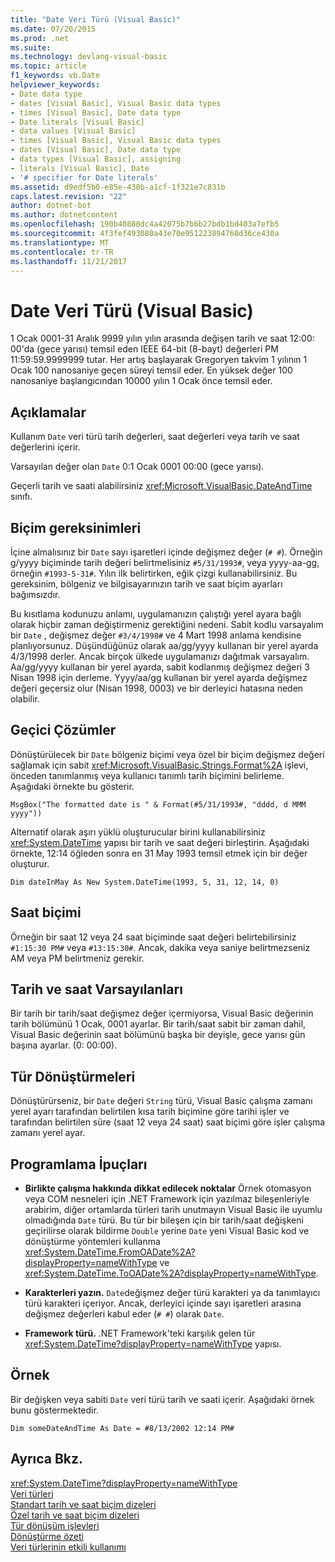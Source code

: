 ```yaml
---
title: "Date Veri Türü (Visual Basic)"
ms.date: 07/20/2015
ms.prod: .net
ms.suite: 
ms.technology: devlang-visual-basic
ms.topic: article
f1_keywords: vb.Date
helpviewer_keywords:
- Date data type
- dates [Visual Basic], Visual Basic data types
- times [Visual Basic], Date data type
- Date literals [Visual Basic]
- data values [Visual Basic]
- times [Visual Basic], Visual Basic data types
- dates [Visual Basic], Date data type
- data types [Visual Basic], assigning
- literals [Visual Basic], Date
- '# specifier for Date literals'
ms.assetid: d9edf5b0-e85e-438b-a1cf-1f321e7c831b
caps.latest.revision: "22"
author: dotnet-bot
ms.author: dotnetcontent
ms.openlocfilehash: 190b40888dc4a42075b7b6b27bdb1bd403a7efb5
ms.sourcegitcommit: 4f3fef493080a43e70e951223894768d36ce430a
ms.translationtype: MT
ms.contentlocale: tr-TR
ms.lasthandoff: 11/21/2017
---
```

# <a name="date-data-type-visual-basic"></a>Date Veri Türü (Visual Basic)
1 Ocak 0001-31 Aralık 9999 yılın yılın arasında değişen tarih ve saat 12:00: 00'da (gece yarısı) temsil eden IEEE 64-bit (8-bayt) değerleri PM 11:59:59.9999999 tutar. Her artış başlayarak Gregoryen takvim 1 yılının 1 Ocak 100 nanosaniye geçen süreyi temsil eder. En yüksek değer 100 nanosaniye başlangıcından 10000 yılın 1 Ocak önce temsil eder.  
  
## <a name="remarks"></a>Açıklamalar  
 Kullanım `Date` veri türü tarih değerleri, saat değerleri veya tarih ve saat değerlerini içerir.  
  
 Varsayılan değer olan `Date` 0:1 Ocak 0001 00:00 (gece yarısı).  
  
 Geçerli tarih ve saati alabilirsiniz <xref:Microsoft.VisualBasic.DateAndTime> sınıfı.  
  
## <a name="format-requirements"></a>Biçim gereksinimleri  
 İçine almalısınız bir `Date` sayı işaretleri içinde değişmez değer (`# #`). Örneğin g/yyyy biçiminde tarih değeri belirtmelisiniz `#5/31/1993#`, veya yyyy-aa-gg, örneğin `#1993-5-31#`. Yılın ilk belirtirken, eğik çizgi kullanabilirsiniz.  Bu gereksinim, bölgeniz ve bilgisayarınızın tarih ve saat biçim ayarları bağımsızdır.  
  
 Bu kısıtlama kodunuzu anlamı, uygulamanızın çalıştığı yerel ayara bağlı olarak hiçbir zaman değiştirmeniz gerektiğini nedeni. Sabit kodlu varsayalım bir `Date` , değişmez değer `#3/4/1998#` ve 4 Mart 1998 anlama kendisine planlıyorsunuz. Düşündüğünüz olarak aa/gg/yyyy kullanan bir yerel ayarda 4/3/1998 derler. Ancak birçok ülkede uygulamanızı dağıtmak varsayalım. Aa/gg/yyyy kullanan bir yerel ayarda, sabit kodlanmış değişmez değeri 3 Nisan 1998 için derleme. Yyyy/aa/gg kullanan bir yerel ayarda değişmez değeri geçersiz olur (Nisan 1998, 0003) ve bir derleyici hatasına neden olabilir.  
  
## <a name="workarounds"></a>Geçici Çözümler  
 Dönüştürülecek bir `Date` bölgeniz biçimi veya özel bir biçim değişmez değeri sağlamak için sabit <xref:Microsoft.VisualBasic.Strings.Format%2A> işlevi, önceden tanımlanmış veya kullanıcı tanımlı tarih biçimini belirleme. Aşağıdaki örnekte bu gösterir.  
  
```  
MsgBox("The formatted date is " & Format(#5/31/1993#, "dddd, d MMM yyyy"))  
```  
  
 Alternatif olarak aşırı yüklü oluşturucular birini kullanabilirsiniz <xref:System.DateTime> yapısı bir tarih ve saat değeri birleştirin. Aşağıdaki örnekte, 12:14 öğleden sonra en 31 May 1993 temsil etmek için bir değer oluşturur.  
  
```  
Dim dateInMay As New System.DateTime(1993, 5, 31, 12, 14, 0)  
```  
  
## <a name="hour-format"></a>Saat biçimi  
 Örneğin bir saat 12 veya 24 saat biçiminde saat değeri belirtebilirsiniz `#1:15:30 PM#` veya `#13:15:30#`. Ancak, dakika veya saniye belirtmezseniz AM veya PM belirtmeniz gerekir.  
  
## <a name="date-and-time-defaults"></a>Tarih ve saat Varsayılanları  
 Bir tarih bir tarih/saat değişmez değer içermiyorsa, Visual Basic değerinin tarih bölümünü 1 Ocak, 0001 ayarlar. Bir tarih/saat sabit bir zaman dahil, Visual Basic değerinin saat bölümünü başka bir deyişle, gece yarısı gün başına ayarlar. (0: 00:00).  
  
## <a name="type-conversions"></a>Tür Dönüştürmeleri  
 Dönüştürürseniz, bir `Date` değeri `String` türü, Visual Basic çalışma zamanı yerel ayarı tarafından belirtilen kısa tarih biçimine göre tarihi işler ve tarafından belirtilen süre (saat 12 veya 24 saat) saat biçimi göre işler çalışma zamanı yerel ayar.  
  
## <a name="programming-tips"></a>Programlama İpuçları  
  
-   **Birlikte çalışma hakkında dikkat edilecek noktalar** Örnek otomasyon veya COM nesneleri için .NET Framework için yazılmaz bileşenleriyle arabirim, diğer ortamlarda türleri tarih unutmayın Visual Basic ile uyumlu olmadığında `Date` türü. Bu tür bir bileşen için bir tarih/saat değişkeni geçirilirse olarak bildirme `Double` yerine `Date` yeni Visual Basic kod ve dönüştürme yöntemleri kullanma <xref:System.DateTime.FromOADate%2A?displayProperty=nameWithType> ve <xref:System.DateTime.ToOADate%2A?displayProperty=nameWithType>.  
  
-   **Karakterleri yazın.** `Date`değişmez değer türü karakteri ya da tanımlayıcı türü karakteri içeriyor. Ancak, derleyici içinde sayı işaretleri arasına değişmez değerleri kabul eder (`# #`) olarak `Date`.  
  
-   **Framework türü.** .NET Framework'teki karşılık gelen tür <xref:System.DateTime?displayProperty=nameWithType> yapısı.  
  
## <a name="example"></a>Örnek  
 Bir değişken veya sabiti `Date` veri türü tarih ve saati içerir. Aşağıdaki örnek bunu göstermektedir.  
  
```  
Dim someDateAndTime As Date = #8/13/2002 12:14 PM#  
```  
  
## <a name="see-also"></a>Ayrıca Bkz.  
 <xref:System.DateTime?displayProperty=nameWithType>  
 [Veri türleri](../../../visual-basic/language-reference/data-types/data-type-summary.md)  
 [Standart tarih ve saat biçim dizeleri](../../../standard/base-types/standard-date-and-time-format-strings.md)  
 [Özel tarih ve saat biçim dizeleri](../../../standard/base-types/custom-date-and-time-format-strings.md)  
 [Tür dönüşüm işlevleri](../../../visual-basic/language-reference/functions/type-conversion-functions.md)  
 [Dönüştürme özeti](../../../visual-basic/language-reference/keywords/conversion-summary.md)  
 [Veri türlerinin etkili kullanımı](../../../visual-basic/programming-guide/language-features/data-types/efficient-use-of-data-types.md)
